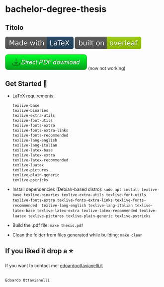 # bachelor-degree-thesis

## Titolo

![latex-logo](https://github.com/edoardottt/bachelor-degree-thesis/blob/master/made-with-latex.svg)
![overleaf](https://github.com/edoardottt/bachelor-degree-thesis/blob/master/overleaf.svg)

[![Direct pdf download](https://github.com/edoardottt/bachelor-degree-thesis/blob/master/buttons/button.png)](example.com) (now not working)

Get Started 🎉
-------

- LaTeX requirements:
  ```
  texlive-base
  texlive-binaries
  texlive-extra-utils
  texlive-font-utils
  texlive-fonts-extra
  texlive-fonts-extra-links
  texlive-fonts-recommended
  texlive-lang-english
  texlive-lang-italian
  texlive-latex-base
  texlive-latex-extra
  texlive-latex-recommended
  texlive-luatex
  texlive-pictures
  texlive-plain-generic
  texlive-pstricks
  ```
  
- Install dependencies (Debian-based distro): `sudo apt install texlive-base texlive-binaries texlive-extra-utils texlive-font-utils texlive-fonts-extra texlive-fonts-extra-links texlive-fonts-recommended  texlive-lang-english texlive-lang-italian texlive-latex-base texlive-latex-extra texlive-latex-recommended texlive-luatex texlive-pictures texlive-plain-generic texlive-pstricks`

- Build the .pdf file: `make thesis.pdf`

- Clean the folder from files generated while building: `make clean`

If you liked it drop a ⭐
-------

If you want to contact me: [edoardoottavianelli.it](https://www.edoardoottavianelli.it)

                                                                      Edoardo Ottavianelli
